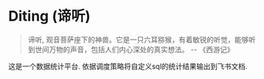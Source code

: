 # Diting (谛听)

> 谛听, 观音菩萨座下的神兽。它是一只六耳猕猴，有着敏锐的听觉，能够听到世间万物的声音，包括人们内心深处的真实想法。 -- 《西游记》

这是一个数据统计平台. 依据调度策略将自定义sql的统计结果输出到飞书文档.
